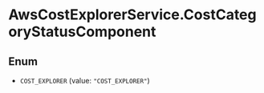 # AwsCostExplorerService.CostCategoryStatusComponent

## Enum


* `COST_EXPLORER` (value: `"COST_EXPLORER"`)


